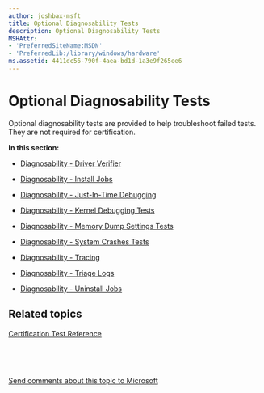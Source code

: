 ```yaml
---
author: joshbax-msft
title: Optional Diagnosability Tests
description: Optional Diagnosability Tests
MSHAttr:
- 'PreferredSiteName:MSDN'
- 'PreferredLib:/library/windows/hardware'
ms.assetid: 4411dc56-790f-4aea-bd1d-1a3e9f265ee6
---
```


# Optional Diagnosability Tests


Optional diagnosability tests are provided to help troubleshoot failed tests. They are not required for certification.

**In this section:**

-   [Diagnosability - Driver Verifier](diagnosability---driver-verifier.md)

-   [Diagnosability - Install Jobs](diagnosability---install-jobs.md)

-   [Diagnosability - Just-In-Time Debugging](diagnosability---just-in-time-debugging.md)

-   [Diagnosability - Kernel Debugging Tests](diagnosability---kernel-debugging-tests.md)

-   [Diagnosability - Memory Dump Settings Tests](diagnosability---memory-dump-settings-tests.md)

-   [Diagnosability - System Crashes Tests](diagnosability---system-crashes-tests.md)

-   [Diagnosability - Tracing](diagnosability---tracing.md)

-   [Diagnosability - Triage Logs](diagnosability---triage-logs.md)

-   [Diagnosability - Uninstall Jobs](diagnosability---uninstall-jobs.md)

## Related topics


[Certification Test Reference](certification-test-reference.md)

 

 

[Send comments about this topic to Microsoft](mailto:wsddocfb@microsoft.com?subject=Documentation%20feedback%20%5Bp_hck\p_hck%5D:%20Optional%20Diagnosability%20Tests%20%20RELEASE:%20%284/27/2016%29&body=%0A%0APRIVACY%20STATEMENT%0A%0AWe%20use%20your%20feedback%20to%20improve%20the%20documentation.%20We%20don't%20use%20your%20email%20address%20for%20any%20other%20purpose,%20and%20we'll%20remove%20your%20email%20address%20from%20our%20system%20after%20the%20issue%20that%20you're%20reporting%20is%20fixed.%20While%20we're%20working%20to%20fix%20this%20issue,%20we%20might%20send%20you%20an%20email%20message%20to%20ask%20for%20more%20info.%20Later,%20we%20might%20also%20send%20you%20an%20email%20message%20to%20let%20you%20know%20that%20we've%20addressed%20your%20feedback.%0A%0AFor%20more%20info%20about%20Microsoft's%20privacy%20policy,%20see%20http://privacy.microsoft.com/default.aspx. "Send comments about this topic to Microsoft")





